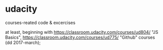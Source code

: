 # udacity
courses-reated code &amp; excercises 

at least, beginning with https://classroom.udacity.com/courses/ud804/ "JS Basics", https://classroom.udacity.com/courses/ud775/ "Github" courses (dd 2017-march);
